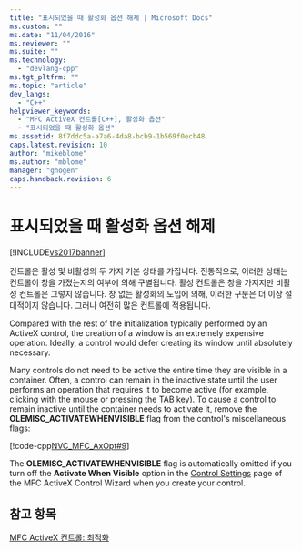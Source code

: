 ```yaml
---
title: "표시되었을 때 활성화 옵션 해제 | Microsoft Docs"
ms.custom: ""
ms.date: "11/04/2016"
ms.reviewer: ""
ms.suite: ""
ms.technology: 
  - "devlang-cpp"
ms.tgt_pltfrm: ""
ms.topic: "article"
dev_langs: 
  - "C++"
helpviewer_keywords: 
  - "MFC ActiveX 컨트롤[C++], 활성화 옵션"
  - "표시되었을 때 활성화 옵션"
ms.assetid: 8f7ddc5a-a7a6-4da8-bcb9-1b569f0ecb48
caps.latest.revision: 10
author: "mikeblome"
ms.author: "mblome"
manager: "ghogen"
caps.handback.revision: 6
---
```

# 표시되었을 때 활성화 옵션 해제
[!INCLUDE[vs2017banner](../assembler/inline/includes/vs2017banner.md)]

컨트롤은 활성 및 비활성의 두 가지 기본 상태를 가집니다.  전통적으로, 이러한 상태는 컨트롤이 창을 가졌는지의 여부에 의해 구별됩니다.  활성 컨트롤은 창을 가지지만 비활성 컨트롤은 그렇지 않습니다.  창 없는 활성화의 도입에 의해, 이러한 구분은 더 이상 절대적이지 않습니다. 그러나 여전히 많은 컨트롤에 적용됩니다.  
  
 Compared with the rest of the initialization typically performed by an ActiveX control, the creation of a window is an extremely expensive operation.  Ideally, a control would defer creating its window until absolutely necessary.  
  
 Many controls do not need to be active the entire time they are visible in a container.  Often, a control can remain in the inactive state until the user performs an operation that requires it to become active \(for example, clicking with the mouse or pressing the TAB key\).  To cause a control to remain inactive until the container needs to activate it, remove the **OLEMISC\_ACTIVATEWHENVISIBLE** flag from the control's miscellaneous flags:  
  
 [!code-cpp[NVC_MFC_AxOpt#9](../mfc/codesnippet/CPP/turning-off-the-activate-when-visible-option_1.cpp)]  
  
 The **OLEMISC\_ACTIVATEWHENVISIBLE** flag is automatically omitted if you turn off the **Activate When Visible** option in the [Control Settings](../mfc/reference/control-settings-mfc-activex-control-wizard.md) page of the MFC ActiveX Control Wizard when you create your control.  
  
## 참고 항목  
 [MFC ActiveX 컨트롤: 최적화](../mfc/mfc-activex-controls-optimization.md)